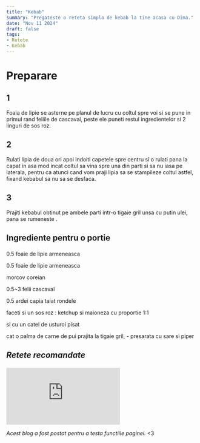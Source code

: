 ```yaml
---
title: "Kebab"
summary: "Pregateste o reteta simpla de kebab la tine acasa cu Dima."
date: "Nov 11 2024"
draft: false
tags:
- Retete
- Kebab
---
```


 <body>
 <h1><p><b>Preparare</b></p></h1>
 <p><h2><b>1</b></h2>
 Foaia de lipie se asterne pe planul de lucru cu coltul spre voi si se pune in primul rand feliile de cascaval, peste ele puneti restul ingredientelor si 2 linguri de sos roz. </p>
 <p><h2><b>2</b></h2>
  Rulati lipia de doua ori apoi indoiti capetele spre centru si o rulati pana la capat in asa mod incat coltul sa vina spre una din parti si sa nu iasa pe laterala, pentru ca atunci cand vom praji lipia sa se stampileze coltul astfel, fixand kebabul sa nu sa se desfaca.</p>
<p><h2><b>3</b></h2>
 Prajiti kebabul obtinut pe ambele parti intr-o tigaie gril unsa cu putin ulei, pana se rumeneste .
</p>
</body>
<body>
<h2><p><b>Ingrediente pentru o portie</b></p></h2>
<p>0.5 foaie de lipie armeneasca</p>
<p>0.5 foaie de lipie armeneasca</p>
<p>morcov coreian</p>
<p>0.5~3 felii cascaval</p>
<p>0.5 ardei capia taiat rondele</p>
<p>faceti si un sos roz : ketchup si maioneza cu proportie 1:1</p>
<p>si cu un catel de usturoi pisat</p>
<p>cat o palma de carne de pui prajita la tigaie gril, - presarata cu sare si piper</p>
<h2><p><b><i>Retete recomandate</i></h2></p></b>

<div class="video-container">
    <iframe src="https://www.youtube.com/embed/cT7QO5h21yY" frameborder="0" allow="accelerometer; autoplay; encrypted-media; gyroscope; picture-in-picture" allowfullscreen></iframe>
</div>
</body>
<p></p>
<p><i> Acest blog a fost postat pentru a testa functiile paginei.</i> &lt;3 </p>

